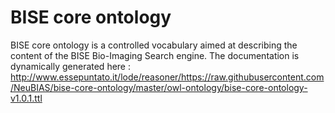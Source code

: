 # BISE core ontology
BISE core ontology is a controlled vocabulary aimed at describing the content of the BISE Bio-Imaging Search engine. The documentation is dynamically generated here : http://www.essepuntato.it/lode/reasoner/https://raw.githubusercontent.com/NeuBIAS/bise-core-ontology/master/owl-ontology/bise-core-ontology-v1.0.1.ttl
